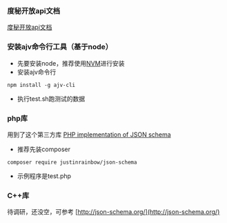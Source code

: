 

### 度秘开放api文档
[度秘开放api文档](doc/OPENAPI_README.md)

### 安装ajv命令行工具（基于node）  ###
  * 先要安装node，推荐使用[NVM](https://github.com/creationix/nvm/blob/master/README.markdown)进行安装
  * 安装ajv命令行

```shell
npm install -g ajv-cli
```
  * 执行test.sh跑测试的数据


### php库  ###
用到了这个第三方库 [PHP implementation of JSON schema](https://github.com/justinrainbow/json-schema)
  * 推荐先装composer

```shell
composer require justinrainbow/json-schema
```
  * 示例程序是test.php

### C++库 ###
待调研，还没空，可参考 [http://json-schema.org/](http://json-schema.org/)
